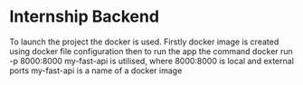 # Internship Backend
To launch the project the docker is used. 
Firstly docker image is created using docker file configuration then to run the app the command docker run -p 8000:8000 my-fast-api is utilised, where
8000:8000 is local and external ports 
my-fast-api is a name of a docker image

